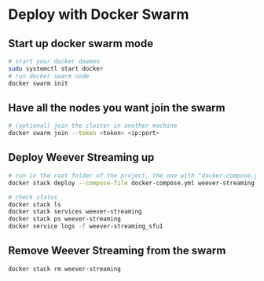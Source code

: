 # Deploy with Docker Swarm

## Start up docker swarm mode

```bash
# start your docker daemon
sudo systemctl start docker
# run docker swarm node
docker swarm init
```

## Have all the nodes you want join the swarm

```bash
# (optional) join the cluster in another machine
docker swarm join --token <token> <ip:port>
```

## Deploy Weever Streaming up

```bash
# run in the root folder of the project, the one with "docker-compose.yml" in it
docker stack deploy --compose-file docker-compose.yml weever-streaming

# check status
docker stack ls
docker stack services weever-streaming
docker stack ps weever-streaming
docker service logs -f weever-streaming_sfu1
```

## Remove Weever Streaming from the swarm

```bash
docker stack rm weever-streaming
```
